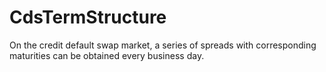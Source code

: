 # CdsTermStructure
On the credit default swap market, a series of spreads with corresponding maturities can be obtained every business day.  
